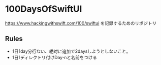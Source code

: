 # 100DaysOfSwiftUI
https://www.hackingwithswift.com/100/swiftui を記録するためのリポジトリ

## Rules
* 1日1day分行ない、絶対に追加で2daysしようとしないこと。
* 1日1ディレクトリ付けDay-nと名前をつける
